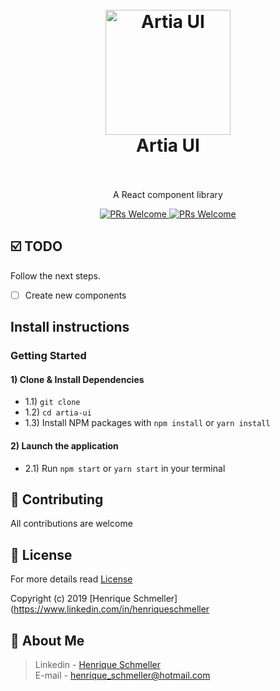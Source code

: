 <h1 align="center">
  <br>
  <img src="https://i.imgur.com/9SakHfE.png" alt="Artia UI" height="200" width="200">
  
  <br>
  Artia UI
  <br><br>
</h1>

<p align="center">A React component library</p>

<p align="center">
  <a href="http://makeapullrequest.com">
    <img src="https://img.shields.io/badge/progress-10%25-brightgreen.svg" alt="PRs Welcome">
  </a>
  <a href="http://makeapullrequest.com">
    <img src="https://img.shields.io/badge/contribuition-welcome-brightgreen.svg" alt="PRs Welcome">
  </a>
</p>

## ☑️ **TODO**

Follow the next steps.

-   [ ] Create new components

## **Install instructions**

### Getting Started

#### 1) Clone & Install Dependencies

- 1.1) `git clone`
- 1.2) `cd artia-ui`
- 1.3) Install NPM packages with `npm install` or `yarn install`
   
#### 2) Launch the application

- 2.1) Run `npm start` or `yarn start` in your terminal


## :handshake: **Contributing**

All contributions are welcome


## :tophat: **License**

For more details read [License](/LICENSE.md)

Copyright (c) 2019 [Henrique Schmeller](https://www.linkedin.com/in/henriqueschmeller

## :art: **About Me**

> Linkedin - [Henrique Schmeller](https://www.linkedin.com/in/henriqueschmeller) <br>
> E-mail - [henrique_schmeller@hotmail.com](henrique_schmeller@hotmail.com) <br>
